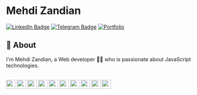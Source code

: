 # Mehdi Zandian
[![LinkedIn Badge](https://img.shields.io/badge/-LinkedIn-royalblue?style=flat-square&logo=linkedin&logoColor=white)](https://www.linkedin.com/in/mahdi-zandian-4b75b3215)
[![Telegram Badge](https://img.shields.io/badge/-Telegram-blue?style=flat-square&logo=telegram&logoColor=white)](https://t.me/MehdiZandi)
[![Portfolio](https://img.shields.io/badge/-MyPortfolio-grey?style=flat-square&logo=vercel&logoColor=white)](https://mehdi-zandian.vercel.app/)

## 🔎 About
I'm Mehdi Zandian, a Web developer 👨‍💻 who is passionate about JavaScript technologies. 

<div style="display: inline_block"><br>
  <code><img height="25" src="https://cdn.jsdelivr.net/gh/devicons/devicon/icons/javascript/javascript-original.svg"></code>
  <code><img height="25" src="https://cdn.jsdelivr.net/gh/devicons/devicon/icons/typescript/typescript-original.svg"></code>
  <code><img height="25" src="https://cdn.jsdelivr.net/gh/devicons/devicon/icons/react/react-original.svg"></code>
  <code><img height="25" src="https://cdn.jsdelivr.net/gh/devicons/devicon/icons/nextjs/nextjs-original.svg"></code>
  <code><img height="25" src="https://cdn.jsdelivr.net/gh/devicons/devicon/icons/redux/redux-original.svg"></code>
  <code><img height="25" src="https://cdn.jsdelivr.net/gh/devicons/devicon/icons/materialui/materialui-original.svg"></code>
  <code><img height="25" src="https://cdn.jsdelivr.net/gh/devicons/devicon/icons/antdesign/antdesign-original.svg"></code>
  <code><img height="25" src="https://cdn.jsdelivr.net/gh/devicons/devicon/icons/tailwindcss/tailwindcss-original.svg"></code>
  <code><img height="25" src="https://cdn.jsdelivr.net/gh/devicons/devicon/icons/git/git-original.svg"></code>
  <code><img height="25" src="https://cdn.jsdelivr.net/gh/devicons/devicon/icons/linux/linux-original.svg"></code>
</div>

